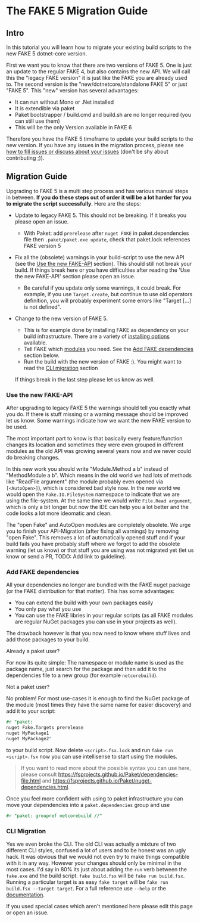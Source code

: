 # The FAKE 5 Migration Guide

## Intro

In this tutorial you will learn how to migrate your existing build scripts to the new FAKE 5 dotnet-core version.

First we want you to know that there are two versions of FAKE 5. One is just an update to the regular FAKE 4, but also contains the new API.
We will call this the "legacy FAKE version" it is just like the FAKE you are already used to. The second version is the "new/dotnetcore/standalone FAKE 5" or just "FAKE 5".
This "new" version has several advantages:

* It can run without Mono or .Net installed
* It is extendible via paket
* Paket bootstrapper / build.cmd and build.sh are no longer required (you can still use them)
* This will be the only Version available in FAKE 6

Therefore you have the FAKE 5 timeframe to update your build scripts to the new version. If you have any issues in the migration process, please see [how to fill issues or discuss about your issues](/contributing.html) (don't be shy about contributing ;)).

## Migration Guide

Upgrading to FAKE 5 is a multi step process and has various manual steps in between. **If you do these steps out of order it will be a lot harder for you to migrate the script successfully**. Here are the steps:

* Update to legacy FAKE 5. This should not be breaking. If it breaks you please open an issue.

  * With Paket: add `prerelease` after `nuget FAKE` in paket.dependencies file then `.paket/paket.exe update`, check that paket.lock references FAKE version 5 

* Fix all the (obsolete) warnings in your build-script to use the new API (see the [Use the new FAKE-API](#Use-the-new-FAKE-API) section).
  This should still not break your build. If things break here or you have difficulties after reading the 'Use the new FAKE-API' section
  please open an issue.
  * Be careful if you update only some warnings, it could break. For example, if you use `Target.create`, but continue to use old operators definition, you will probably experiment some errors like "Target [...] is not defined".  
* Change to the new version of FAKE 5.

  * This is for example done by installing FAKE as dependency on your build infrastructure.
    There are a variety of [installing options](fake-gettingstarted.html#Install-FAKE) available.
  * Tell FAKE which [modules](fake-fake5-modules.html) you need.
    See the [Add FAKE dependencies](#Add-FAKE-dependencies) section below.
  * Run the build with the new version of FAKE :). You might want to read the [CLI migration](#CLI-Migration) section

  If things break in the last step please let us know as well.

### Use the new FAKE-API

After upgrading to legacy FAKE 5 the warnings should tell you exactly what you do. If there is stuff missing or a warning message should be improved let us know.
Some warnings indicate how we want the new FAKE version to be used.

The most important part to know is that basically every feature/function changes its location and sometimes they were even grouped in different modules
as the old API was growing several years now and we never could do breaking changes.

In this new work you should write "Module.Method a b" instead of "MethodModule a b". Which means in the old world we had lots of methods like
"ReadFile argument" (the module probably even opened via `[<AutoOpen>]`), which is considered bad style now.
In the new world we would open the `Fake.IO.FileSystem` namespace to indicate that we are using the file-system.
At the same time we would write `File.Read argument`, which is only a bit longer but now the IDE can help you a lot better and the code looks a lot more ideomatic and clean.

The "open Fake" and AutoOpen modules are completely obsolete. 
We urge you to finish your API-Migration (after fixing all warnings) by removing "open Fake".
This removes a lot of automatically opened stuff and if your build fails you have probably stuff where we forgot to add the obsolete warning (let us know) or that 
stuff you are using was not migrated yet (let us know or send a PR, TODO: Add link to guideline).

### Add FAKE dependencies

All your dependencies no longer are bundled with the FAKE nuget package (or the FAKE distribution for that matter). This has some advantages:

* You can extend the build with your own packages easily
* You only pay what you use
* You can use the FAKE libries in your regular scripts (as all FAKE modules are regular NuGet packages you can use in your projects as well).

The drawback however is that you now need to know where stuff lives and add those packages to your build.

 Already a paket user?

For now its quite simple: The namespace or module name is used as the package name, just search for the package and then
add it to the dependencies file to a new group (for example `netcorebuild`).

 Not a paket user?

No problem! For most use-cases it is enough to find the NuGet package of the module (most times they have the same name for easier discovery) and add it to your script: 

```fsharp
#r "paket:
nuget Fake.Targets prerelease
nuget MyPackage1
nuget MyPackage2"
```

to your build script. Now delete `<script>.fsx.lock` and run `fake run <script>.fsx` now you can use intellisense to start using the modules.

> If you want to read more about the possible syntax you can use here, please consult https://fsprojects.github.io/Paket/dependencies-file.html and https://fsprojects.github.io/Paket/nuget-dependencies.html.

Once you feel more confident with using to paket infrastructure you can move your dependencies into a `paket.dependencies` group and use

```fsharp
#r "paket: groupref netcorebuild //"
```

### CLI Migration

Yes we even broke the CLI. The old CLI was actually a mixture of two different CLI styles, confused a lot of users and to be honest was an ugly hack.
It was obvious that we would not even try to make things compatible with it in any way.
However your changes should only be minimal in the most cases. I'd say in 80% its just about adding the `run` verb between the `fake.exe` and the build script.
`fake build.fsx` will be `fake run build.fsx`. Running a particular target is as easy `fake target` will be `fake run build.fsx --target target`.
For a full reference use `--help` or the [documentation](fake-commandline.html).

If you used special cases which aren't mentioned here please edit this page or open an issue.
